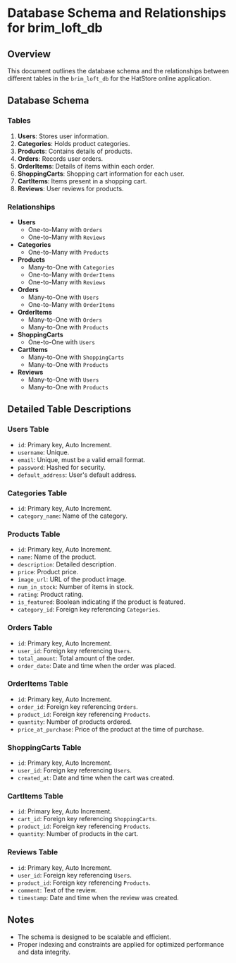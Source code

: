 # Database Schema and Relationships for brim_loft_db

## Overview
This document outlines the database schema and the relationships between different tables in the `brim_loft_db` for the HatStore online application.

## Database Schema

### Tables
1. **Users**: Stores user information.
2. **Categories**: Holds product categories.
3. **Products**: Contains details of products.
4. **Orders**: Records user orders.
5. **OrderItems**: Details of items within each order.
6. **ShoppingCarts**: Shopping cart information for each user.
7. **CartItems**: Items present in a shopping cart.
8. **Reviews**: User reviews for products.

### Relationships
- **Users**
  - One-to-Many with `Orders`
  - One-to-Many with `Reviews`
- **Categories**
  - One-to-Many with `Products`
- **Products**
  - Many-to-One with `Categories`
  - One-to-Many with `OrderItems`
  - One-to-Many with `Reviews`
- **Orders**
  - Many-to-One with `Users`
  - One-to-Many with `OrderItems`
- **OrderItems**
  - Many-to-One with `Orders`
  - Many-to-One with `Products`
- **ShoppingCarts**
  - One-to-One with `Users`
- **CartItems**
  - Many-to-One with `ShoppingCarts`
  - Many-to-One with `Products`
- **Reviews**
  - Many-to-One with `Users`
  - Many-to-One with `Products`

## Detailed Table Descriptions

### Users Table
- `id`: Primary key, Auto Increment.
- `username`: Unique.
- `email`: Unique, must be a valid email format.
- `password`: Hashed for security.
- `default_address`: User's default address.

### Categories Table
- `id`: Primary key, Auto Increment.
- `category_name`: Name of the category.

### Products Table
- `id`: Primary key, Auto Increment.
- `name`: Name of the product.
- `description`: Detailed description.
- `price`: Product price.
- `image_url`: URL of the product image.
- `num_in_stock`: Number of items in stock.
- `rating`: Product rating.
- `is_featured`: Boolean indicating if the product is featured.
- `category_id`: Foreign key referencing `Categories`.

### Orders Table
- `id`: Primary key, Auto Increment.
- `user_id`: Foreign key referencing `Users`.
- `total_amount`: Total amount of the order.
- `order_date`: Date and time when the order was placed.

### OrderItems Table
- `id`: Primary key, Auto Increment.
- `order_id`: Foreign key referencing `Orders`.
- `product_id`: Foreign key referencing `Products`.
- `quantity`: Number of products ordered.
- `price_at_purchase`: Price of the product at the time of purchase.

### ShoppingCarts Table
- `id`: Primary key, Auto Increment.
- `user_id`: Foreign key referencing `Users`.
- `created_at`: Date and time when the cart was created.

### CartItems Table
- `id`: Primary key, Auto Increment.
- `cart_id`: Foreign key referencing `ShoppingCarts`.
- `product_id`: Foreign key referencing `Products`.
- `quantity`: Number of products in the cart.

### Reviews Table
- `id`: Primary key, Auto Increment.
- `user_id`: Foreign key referencing `Users`.
- `product_id`: Foreign key referencing `Products`.
- `comment`: Text of the review.
- `timestamp`: Date and time when the review was created.

## Notes
- The schema is designed to be scalable and efficient.
- Proper indexing and constraints are applied for optimized performance and data integrity.